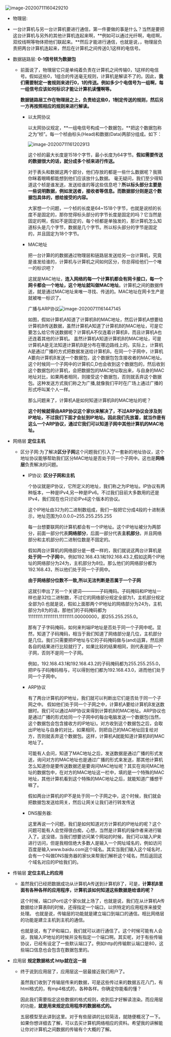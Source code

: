 ![image-20200711160429210](../typora-user-images/image-20200711160429210.png)

- 物理层:
  
- 一台计算机与另一台计算机要进行通信，第一件要做的事是什么？当然是要把这台计算机与另外的其他计算机连起来啊，**例如可以通过光纤啊，电缆啊，双绞线啊等物体把他们联起来。**然后才能进行通信，也就是说，，物理层负责把两台计算机连起来，然后在计算机之间传送0,1这样的电信号。
  
- 数据链路层: **0-1信号转为数据包**

  - 前面说了，物理层它只是单纯着负责在计算机之间传输0，1这样的电信号。假如这些0，1组合的传送毫无规则，计算机是解读不了的。因此，**我们需要制定一套规则来进行0，1的传送。例如多少个电信号为一组啊，每一组信号应该如何标识才能让计算机读懂啊等。**

    **数据链路层工作在物理层之上，负责给这些0，1制定传送的规则，然后另一方再按照相应的规则来进行解读。**

    - 以太网协议

      以太网协议规定，**一组电信号构成一个数据包，**把这个数据包称之为“桢”。每一个桢由标头(Head)和数据(Data)两部分组成。如下：

      ![image-20200711161202913](../typora-user-images/image-20200711161202913.png)

      这个桢的最大长度是1518个字节，最小长度为64字节。**假如需要传送的数据很大的话，就分成多个桢来进行传送。**

      对于表头和数据这两个部分，他们存放的都是一些什么数据呢？我猜你眯着眼睛都能想到他们应该放什么数据。 毫无疑问，我们至少得知道这个桢是谁发送，发送给谁的等这些信息吧？**所以标头部分主要是一些说明数据，例如发送者，接收者等信息。而数据部分则是这个数据包具体的，想给接受的内容。**

      大家想一个问题，一个桢的长度是64~1518个字节，也就是说桢的长度不是固定的，那你觉得标头部分的字节长度是固定的吗？它当然是固定的啊，假如不是固定的，每个桢都是单独发的，那计算机怎么知道标头是几个字节，数据是几个字节。所以标头部分的字节是固定的，并且固定为18个字节。

    - MAC地址

      把一台计算的的数据通过物理层和链路层发送给另一台计算机，究竟是谁发给谁的，计算机与计算机之间如何区分，你总得给他们一个唯一的标识吧？

      这就是MAC地址，**连入网络的每一个计算机都会有网卡接口，每一个网卡都会一个地址，这个地址就叫做MAC地址**。计算机之间的数据传送，就是通过MAC地址来唯一寻找、传送的。MAC地址在网卡生产是就被唯一标识了。

      广播与ARP协议![image-20200711161447145](../typora-user-images/image-20200711161447145.png)

      如图，假如计算机A知道了计算机B的MAC地址，然后计算机A想要给计算机B传送数据，虽然计算机A知道了计算机B的MAC地址，可是它要怎么给它传送数据呢？计算机A不仅连着计算机B，而且计算机A也还连着其他的计算机。 虽然计算机A知道计算机B的MAC地址，可是计算机A是无法知道计算机B是分布在哪边路线上的。实际上，计算机A是通过广播的方式把数据发送给计算机B。在同一个子网中，计算机A要向计算机B发送一个数据包，这个数据包包含接收者的MAC地址。这个时候同一个子网中的计算机C,D也会收到这个数据包的，然后收到这个数据包的计算机，会把数据包的MAC地址取出来，与自身的MAC地址对比，如果两者相同，则接受这个数据包，否则就丢弃这个数据包。这种发送方式我们称之为广播,就像我们平时在广场上通过广播的形式呼叫某个人一样。

      那么问题来了，计算机A是如何知道计算机B的MAC地址的呢？

      **这个时候就得由ARP协议这个家伙来解决了，不过ARP协议会涉及到IP地址，不过我们下面才会扯到IP地址。因此我们先放着，就当作是有这么一个ARP协议，通过它我们可以知道子网中其他计算机的MAC地址。**

- 网络层 **定位主机**

  - 区分子网:为了解决**区分子网**这个问题我们引入了一套新的地址协议，这个地址协议能够帮助我们区分MAC地址是否处于同一个子网中。这也是**网络层**负责解决的问题。

    - IP协议:  **区分子网和主机**

      个协议就是IP协议，它所定义的地址，我们称之为IP地址。IP协议有两种版本，一种是IPv4,另一种是IPv6。不过我们目前大多数用的还是IPv4，我们现在也只讨论IPv4这个版本的协议。

      这个IP地址由32为的二进制数组成，我们一般把它分成4段的十进制表示，地址范围为0.0.0.0~255.255.255.255

      每一台想要联网的计算机都会有一个IP地址。这个IP地址被分为两部分，前面一部分代表**网络部分**，后面一部分代表**主机部分**。并且网络部分和主机部分的二进制位数是不固定的。

      假如两台计算机的网络部分是一模一样的，我们就说这两台计算机是**处于同一个子网**中。例如192.168.43.1和192.168.43.2,假如这两个IP地址的网络部分为24为，主机部分为8位。那么他们的网络部分都为192.168.43，所以他们处于同一个子网中。

      

      **由于网络部分位数不一致,所以无法判断是否属于一个子网**

      这就引申出了另一个关键词————子码掩码。子码掩码和IP地址一样也是32位二进制数，不过它的网络部分规定全部为1，主机部分规定全部为0.也就是说，假如上面那两个IP地址的网络部分为24为，主机部分为8为的话，那他们的子码掩码都为11111111.11111111.11111111.00000000，即255.255.255.0。

      那有了子字码掩码，如何来判端IP地址是否处于同一个子网中呢。显然，知道了子码掩码，相当于我们知道了网络部分是几位，主机部分是几位。我们只需要把IP地址与它的子码掩码做与(and)运算，然后把各自的结果进行比较就行了，如果比较的结果相同，则代表是同一个子网，否则不是同一个子网。

      例如，192.168.43.1和192.168.43.2的子码掩码都为255.255.255.0，把IP与子码掩码相与，可以得到他们都为192.168.43.0，进而他们处于同一个子网中。

    - ARP协议

      有了两台计算机的IP地址，我们就可以判断出它们是否处于同一个子网之中。 假如他们处于同一个子网之中，计算机A要给计算机B发送数据时。我们可以通过ARP协议来得到计算机B的MAC地址。ARP协议也是通过广播的形式给同一个子网中的每台电脑发送一个数据包(当然，这个数据包会包含接收方的IP地址)。对方收到这个数据包之后，会取出IP地址与自身的对比，如果相同，则把自己的MAC地址回复给对方，否则就丢弃这个数据包。这样，计算机A就能知道计算机B的MAC地址了。

      可能有人会问，知道了MAC地址之后，发送数据是通过广播的形式发送，询问对方的MAC地址也是通过广播的形式来发送，那其他计算机怎么知道你是要传送数据还是要询问MAC地址呢？其实在询问MAC地址的数据包中，在对方的MAC地址这一栏中，填的是一个特殊的MAC地址，其他计算机看到这个特殊的MAC地址之后，就能知道广播想干嘛了。

      假如两台计算机的IP不是处于同一个子网之中，这个时候，我们就会把数据包发送给网关，然后让网关让我们进行转发传送

    - DNS服务器:

      这里再说一个问题，我们是如何知道对方计算机的IP地址的呢？这个问题可能有人会觉得很白痴，心想，当然是计算机的操作者来进行输入了。这没错，当我们想要访问某个网站的时候，我们可以输入IP来进行访问，但是我相信绝大多数人是输入一个网址域名的，例如访问百度是输入www.baidu.com这个域名。其实当我们输入这个域名时，会有一个叫做DNS服务器的家伙来帮我们解析这个域名，然后返回这个域名对应的IP给我们的。

      

      

- 传输层 **定位主机上的应用**

  - 虽然我们已经把数据成功从计算机A传送到计算机B了，可是，**计算机B里面有各种各样的应用程序，计算机该如何知道这些数据是给谁的呢？**

    这个时候，端口(Port)这个家伙就上场了，也就是说，我们在从计算机A传数据给计算表B的时候，还得指定一个端口，以供特定的应用程序来接受处理。
    也就是说，传输层的功能就是建立端口到端口的通信。相比网络层的功能是建立主机到主机的通信。

    也就是说，有了IP和端口，我们就可以进行通信了。这个时候可能有人会说，我输入IP地址的时候并没有指定一个端口啊。其实呢，对于有些传输协议，已经有设定了一些默认端口了。例如http的传输默认端口是80，这些端口信息也会包含在数据包里的。
    

- 应用层  **规定数据格式 http就在这一层**

  - 终于说到应用层了，应用层这一层最接近我们用户了。

    虽然我们收到了传输层传来的数据，可是这些传过来的数据五花八门，有html格式的，有mp4格式的，各种各样。你确定你能看的懂？

    因此我们需要指定这些数据的格式规则，收到后才好解读渲染。而应用层的功能，**就是用来规定应用程序的数据格式的。**

    五层模型至此讲到这里。对于有些层讲的比较简洁，就随便概况了一下。如果你想详细去了解，可以去买计算机网络相应的资料。希望我的讲解能让你对计算机之间数据的传输有个大概的了解。
    

  

  

  

  

  